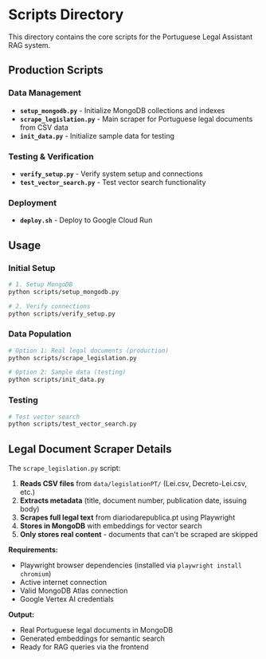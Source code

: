 # Scripts Directory

This directory contains the core scripts for the Portuguese Legal Assistant RAG system.

## Production Scripts

### Data Management
- **`setup_mongodb.py`** - Initialize MongoDB collections and indexes
- **`scrape_legislation.py`** - Main scraper for Portuguese legal documents from CSV data
- **`init_data.py`** - Initialize sample data for testing

### Testing & Verification
- **`verify_setup.py`** - Verify system setup and connections
- **`test_vector_search.py`** - Test vector search functionality

### Deployment
- **`deploy.sh`** - Deploy to Google Cloud Run

## Usage

### Initial Setup
```bash
# 1. Setup MongoDB
python scripts/setup_mongodb.py

# 2. Verify connections
python scripts/verify_setup.py
```

### Data Population
```bash
# Option 1: Real legal documents (production)
python scripts/scrape_legislation.py

# Option 2: Sample data (testing)
python scripts/init_data.py
```

### Testing
```bash
# Test vector search
python scripts/test_vector_search.py
```

## Legal Document Scraper Details

The `scrape_legislation.py` script:

1. **Reads CSV files** from `data/legislationPT/` (Lei.csv, Decreto-Lei.csv, etc.)
2. **Extracts metadata** (title, document number, publication date, issuing body)
3. **Scrapes full legal text** from diariodarepublica.pt using Playwright
4. **Stores in MongoDB** with embeddings for vector search
5. **Only stores real content** - documents that can't be scraped are skipped

**Requirements:**
- Playwright browser dependencies (installed via `playwright install chromium`)
- Active internet connection
- Valid MongoDB Atlas connection
- Google Vertex AI credentials

**Output:**
- Real Portuguese legal documents in MongoDB
- Generated embeddings for semantic search
- Ready for RAG queries via the frontend